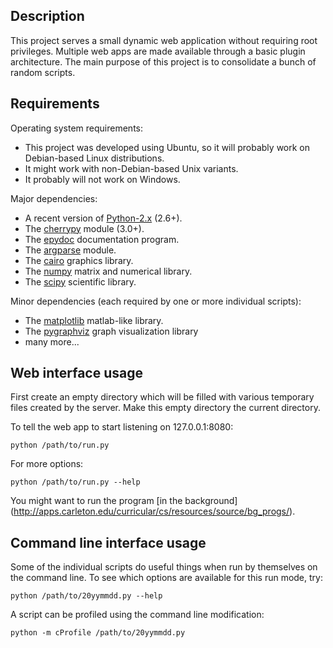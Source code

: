 Description
-----------

This project serves a small dynamic web application without
requiring root privileges.
Multiple web apps are made available through a basic plugin architecture.
The main purpose of this project is to consolidate a bunch of random scripts.


Requirements
------------

Operating system requirements:

* This project was developed using Ubuntu,
  so it will probably work on Debian-based Linux distributions.
* It might work with non-Debian-based Unix variants.
* It probably will not work on Windows.

Major dependencies:

* A recent version of [Python-2.x](http://www.python.org/) (2.6+).
* The [cherrypy](http://www.cherrypy.org/) module (3.0+).
* The [epydoc](http://epydoc.sourceforge.net/) documentation program.
* The [argparse](http://code.google.com/p/argparse/) module.
* The [cairo](http://www.cairographics.org/pycairo/) graphics library.
* The [numpy](http://numpy.scipy.org/) matrix and numerical library.
* The [scipy](http://www.scipy.org/) scientific library.

Minor dependencies
(each required by one or more individual scripts):

* The [matplotlib](http://matplotlib.sourceforge.net/) matlab-like library.
* The [pygraphviz](http://networkx.lanl.gov/pygraphviz/)
  graph visualization library
* many more...


Web interface usage
-------------------

First create an empty directory which will be filled
with various temporary files created by the server.
Make this empty directory the current directory.

To tell the web app to start listening on 127.0.0.1:8080:

    python /path/to/run.py

For more options:

    python /path/to/run.py --help

You might want to run the program [in the background]
(http://apps.carleton.edu/curricular/cs/resources/source/bg_progs/).


Command line interface usage
----------------------------

Some of the individual scripts do useful things
when run by themselves on the command line.
To see which options are available for this run mode, try:

    python /path/to/20yymmdd.py --help

A script can be profiled using the command line modification:

    python -m cProfile /path/to/20yymmdd.py

